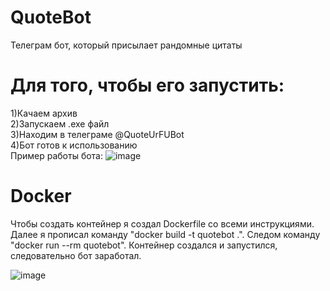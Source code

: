 # QuoteBot
Телеграм бот, который присылает рандомные цитаты

# Для того, чтобы его запустить:
1)Качаем архив\
2)Запускаем .exe файл\
3)Находим в телеграме @QuoteUrFUBot\
4)Бот готов к использованию\
Пример работы бота:
![image](https://github.com/user-attachments/assets/a344bf63-6640-4b01-a720-cb71c79a9107)

# Docker
Чтобы создать контейнер я создал Dockerfile со всеми инструкциями. Далее я прописал команду "docker build -t quotebot .". Следом команду "docker run --rm quotebot". Контейнер создался и запустился, следовательно бот заработал.

![image](https://github.com/user-attachments/assets/613a01ce-0265-4374-a310-a9f2155578bf)

